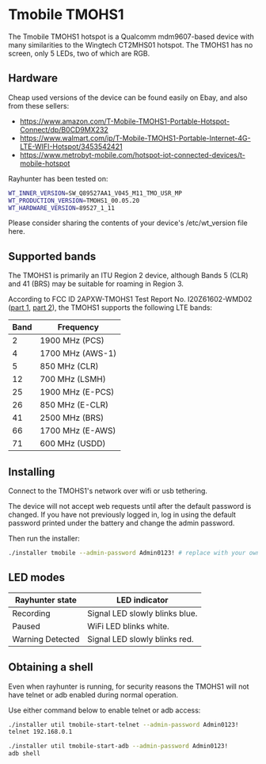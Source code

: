# Tmobile TMOHS1

The Tmobile TMOHS1 hotspot is a Qualcomm mdm9607-based device with many similarities to the Wingtech CT2MHS01 hotspot. The TMOHS1 has no screen, only 5 LEDs, two of which are RGB.

## Hardware
Cheap used versions of the device can be found easily on Ebay, and also from these sellers:
- https://www.amazon.com/T-Mobile-TMOHS1-Portable-Hotspot-Connect/dp/B0CD9MX232
- https://www.walmart.com/ip/T-Mobile-TMOHS1-Portable-Internet-4G-LTE-WIFI-Hotspot/3453542421
- https://www.metrobyt-mobile.com/hotspot-iot-connected-devices/t-mobile-hotspot

Rayhunter has been tested on:

```sh
WT_INNER_VERSION=SW_Q89527AA1_V045_M11_TMO_USR_MP
WT_PRODUCTION_VERSION=TMOHS1_00.05.20
WT_HARDWARE_VERSION=89527_1_11
```

Please consider sharing the contents of your device's /etc/wt_version file here.

## Supported bands

The TMOHS1 is primarily an ITU Region 2 device, although Bands 5 (CLR) and 41 (BRS) may be suitable for roaming in Region 3.

According to FCC ID 2APXW-TMOHS1 Test Report No. I20Z61602-WMD02 ([part 1](https://fcc.report/FCC-ID/2APXW-TMOHS1/4987033.pdf), [part 2](https://fcc.report/FCC-ID/2APXW-TMOHS1/4987034.pdf)), the TMOHS1 supports the following LTE bands:

| Band | Frequency        |
| ---- | ---------------- |
|    2 | 1900 MHz (PCS)   |
|    4 | 1700 MHz (AWS-1) |
|    5 | 850 MHz (CLR)    |
|   12 | 700 MHz (LSMH)   |
|   25 | 1900 MHz (E-PCS) |
|   26 | 850 MHz (E-CLR)  |
|   41 | 2500 MHz (BRS)   |
|   66 | 1700 MHz (E-AWS) |
|   71 | 600 MHz (USDD)   |

## Installing
Connect to the TMOHS1's network over wifi or usb tethering.

The device will not accept web requests until after the default password is changed.
If you have not previously logged in, log in using the default password printed under the battery and change the admin password.

Then run the installer:

```sh
./installer tmobile --admin-password Admin0123! # replace with your own password
```

## LED modes
| Rayhunter state  | LED indicator                  |
| ---------------- | ------------------------------ |
| Recording        | Signal LED slowly blinks blue. |
| Paused           | WiFi LED blinks white.         |
| Warning Detected | Signal LED slowly blinks red.  |

## Obtaining a shell
Even when rayhunter is running, for security reasons the TMOHS1 will not have telnet or adb enabled during normal operation.

Use either command below to enable telnet or adb access:

```sh
./installer util tmobile-start-telnet --admin-password Admin0123!
telnet 192.168.0.1
```

```sh
./installer util tmobile-start-adb --admin-password Admin0123!
adb shell
```
